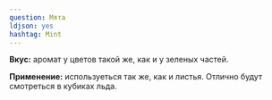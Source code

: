 ```yaml
---
question: Мята
ldjson: yes 
hashtag: Mint
---
```

**Вкус:** аромат у цветов такой же, как и у зеленых частей.

**Применение:** используеться так же, как и листья. Отлично будут смотреться в кубиках льда.

